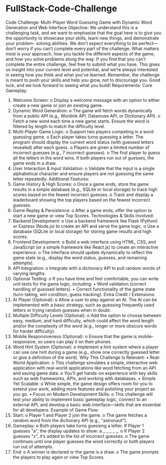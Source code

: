 # FullStack-Code-Challenge
Code Challenge: Multi-Player Word Guessing Game with Dynamic Word Generation and
Web Interface
Objective:
We understand this is a challenging task, and we want to emphasize that the goal here is to give
you the opportunity to showcase your skills, learn new things, and demonstrate your problem-
solving abilities. We don’t expect everything to be perfect—don’t worry if you can’t complete
every part of the challenge. What matters most is your approach, how you tackle the different
aspects of the game, and how you solve problems along the way.
If you find that you can’t complete the entire challenge, feel free to submit what you have. This
gives us insight into your current level and potential, and we’re always interested in seeing how
you think and what you’ve learned. Remember, the challenge is meant to push your skills and
help you grow, not to discourage you. Good luck, and we look forward to seeing what you build!
Requirements:
Core Gameplay:
1. Welcome Screen:
o Display a welcome message with an option to either create a new game or join an
existing game.
2. Dynamic Word Generation:
o The game will fetch words dynamically from a public API (e.g., Wordnik API,
Datamuse API, or Dictionary API).
o Fetch a new word each time a new game starts. Ensure the word is filtered by length to
match the difficulty level.
3. Multi-Player Game Logic:
o Support two players competing in a word guessing game.
o Each player takes turns guessing a letter. The program should display the current word
status (with guessed letters revealed) after each guess.
o Players are given a limited number of incorrect guesses (e.g., 7 incorrect guesses).
o The first player to guess all the letters in the word wins. If both players run out of
guesses, the game ends in a draw.
4. User Interaction & Input Validation:
o Validate that the input is a single alphabetical character and ensure players are not
guessing the same letter repeatedly.
Additional Features:
1. Game History & High Scores:
o Once a game ends, store the game results in a simple database (e.g., SQLite or local
storage) to track high scores based on the fewest incorrect guesses.
o Track and display a leaderboard showing the top players based on the fewest incorrect
guesses.
2. Game Replay & Persistence:
o After a game ends, offer the option to start a new game or view Top Scores.
Technologies & Skills Involved:
1. Backend Development:
o Use a backend framework like Flask (Python) or Express (Node.js) to create an API and
serve the game logic.
o Use a database (SQLite or local storage) for storing game results and high scores.
2. Frontend Development:
o Build a web interface using HTML, CSS, and JavaScript (or a simple framework like
React.js) to create an interactive experience.
o The interface should update dynamically to reflect the game state (e.g., display the
word status, guesses, and remaining attempts).
3. API Integration:
o Integrate with a dictionary API to pull random words of varying lengths.
4. Optional Testing:
o If you have time and feel comfortable, you can write unit tests for the game logic,
including:
• Word validation (correct handling of guessed letters).
• Correct functionality of the game state (turn-taking, win condition, guess
tracking).
Extra Credit / Extensions:
1. AI Player (Optional):
o Allow a user to play against an AI. The AI can be implemented with a basic strategy,
such as guessing frequently used letters or trying random guesses when in doubt.
2. Multiple Difficulty Levels (Optional):
o Add the option to choose between easy, medium, and hard difficulty, which could affect
the word length and/or the complexity of the word (e.g., longer or more obscure words
for harder difficulty).
3. Mobile Responsiveness (Optional):
o Ensure that the game is mobile-responsive, so users can play it on their phones.
4. Word Hint System (Optional):
o Implement a hint system where a player can use one hint during a game (e.g., show one
correctly guessed letter or give a definition of the word).
Why This Challenge Is Relevant:
• Real-World Application:
o This challenge simulates a simple, interactive web application with real-world
applications like word fetching from an API and saving game data.
o You’ll get hands-on experience with key skills such as web frameworks, APIs, and
working with databases.
• Simple Yet Scalable:
o While simple, the game design offers room for you to extend your work, adding more
features and polishing your project as you go.
• Focus on Modern Development Skills:
o This challenge will test your ability to implement basic gameplay logic, connect to an
external API, and develop a basic web interface—skills that are essential for all
developers.
Example of Game Flow:
1. Start:
o Player 1 and Player 2 join the game.
o The game fetches a random word from the dictionary API (e.g., "astronaut").
2. Gameplay:
o Both players take turns guessing a letter. If Player 1 guesses "a", the display updates to
show: a _ _ _ _ _.
o If Player 2 guesses "z", it’s added to the list of incorrect guesses.
o The game continues until one player guesses the word correctly or both players run out
of attempts.
3. End:
o A winner is declared or the game is a draw.
o The game prompts the players to play again or view Top Scores.
